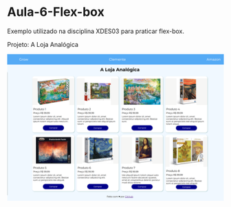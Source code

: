 # Aula-6-Flex-box

Exemplo utilizado na disciplina XDES03 para praticar flex-box.

Projeto: A Loja Analógica

![A Loja Analógico](figuras/loja-analogica-front.png)
